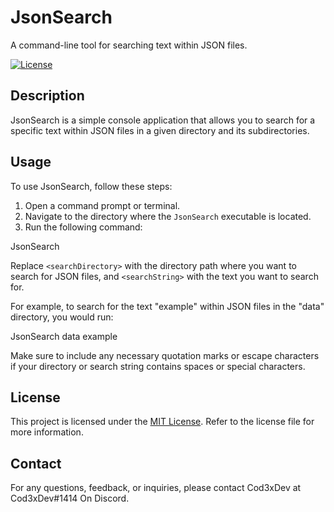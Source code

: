 # JsonSearch

A command-line tool for searching text within JSON files.

[![License](https://img.shields.io/badge/License-AGPL%20v3.0-blue.svg)](LICENSE.txt)

## Description

JsonSearch is a simple console application that allows you to search for a specific text within JSON files in a given directory and its subdirectories.

## Usage

To use JsonSearch, follow these steps:

1. Open a command prompt or terminal.
2. Navigate to the directory where the `JsonSearch` executable is located.
3. Run the following command:

JsonSearch <searchDirectory> <searchString>

Replace `<searchDirectory>` with the directory path where you want to search for JSON files, and `<searchString>` with the text you want to search for.

For example, to search for the text "example" within JSON files in the "data" directory, you would run:
  
JsonSearch data example

Make sure to include any necessary quotation marks or escape characters if your directory or search string contains spaces or special characters.

## License

This project is licensed under the [MIT License](LICENSE.txt). Refer to the license file for more information.

## Contact

For any questions, feedback, or inquiries, please contact Cod3xDev at Cod3xDev#1414 On Discord.
